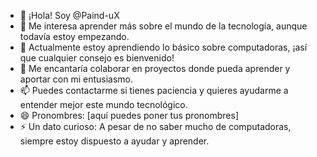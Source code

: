- 👋 ¡Hola! Soy @Paind-uX
- 👀 Me interesa aprender más sobre el mundo de la tecnología, aunque todavía estoy empezando.
- 🌱 Actualmente estoy aprendiendo lo básico sobre computadoras, ¡así que cualquier consejo es bienvenido!
- 💞️ Me encantaría colaborar en proyectos donde pueda aprender y aportar con mi entusiasmo.
- 📫 Puedes contactarme si tienes paciencia y quieres ayudarme a entender mejor este mundo tecnológico.
- 😄 Pronombres: [aquí puedes poner tus pronombres]
- ⚡ Un dato curioso: A pesar de no saber mucho de computadoras, siempre estoy dispuesto a ayudar y aprender.
